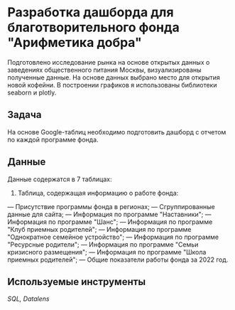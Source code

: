# Разработка дашборда для благотворительного фонда "Арифметика добра"

Подготовлено исследование рынка на основе открытых данных о заведениях общественного питания Москвы, визуализированы полученные данные. На основе данных выбрано место для открытия новой кофейни. В построении графиков я использованы библиотеки seaborn и plotly. 

## Задача

На основе Google-таблиц необходимо подготовить дашборд с отчетом по каждой программе фонда.

## Данные

Данные содержатся в 7 таблицах:
1. Таблица, содержащая информацию о работе фонда:   

— Присутствие программы фонда в регионах;
— Сгруппированные данные для сайта;
— Информация по программе "Наставники";
— Информация по программе "Шанс";
— Информация по программе "Клуб приемных родителей";
— Информация по программе "Однократное семейное устройство";
— Информация по программе "Ресурсные родители";
— Информация по программе "Семьи кризисного размещения";
— Информация по программе "Школа приемных родителей";
— Общие показатели работы фонда за 2022 год.

## Используемые инструменты
*SQL, Datalens*
